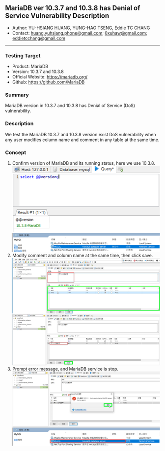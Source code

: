 ## MariaDB ver 10.3.7 and 10.3.8 has Denial of Service Vulnerability Description
- Author: YU-HSIANG HUANG, YUNG-HAO TSENG, Eddie TC CHANG
- Contact: huang.yuhsiang.phone@gmail.com; 0xuhaw@gmail.com; eddietcchang@gmail.com
---
### Testing Target
- Product: MariaDB
- Version: 10.3.7 and 10.3.8
- Official Website: https://mariadb.org/
- Github: https://github.com/MariaDB

### Summary
MariaDB version in 10.3.7 and 10.3.8 has Denial of Service (DoS) vulnerability.

### Description
We test the MariaDB 10.3.7 and 10.3.8 version exist DoS vulnerability when any user modifies column name and comment in any table at the same time.
 
### Concept
1. Confirm version of MariaDB and its running status, here we use 10.3.8.
![](./png/1.png)
![](./png/2.png)
2. Modify comment and column name at the same time, then click save.
![](./png/3.png)
![](./png/4.png)
3. Prompt error message, and MariaDB service is stop.
![](./png/5.png)
![](./png/6.png)
<!--stackedit_data:
eyJoaXN0b3J5IjpbLTE3NzYyNDU5MDBdfQ==
-->